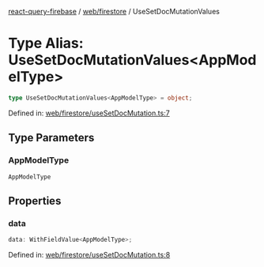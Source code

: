 [react-query-firebase](../../../modules.md) / [web/firestore](../index.md) / UseSetDocMutationValues

# Type Alias: UseSetDocMutationValues\<AppModelType\>

```ts
type UseSetDocMutationValues<AppModelType> = object;
```

Defined in: [web/firestore/useSetDocMutation.ts:7](https://github.com/vpishuk/react-query-firebase/blob/09a15a5d938c4bdaa4fd86491bcf8ea41c16371f/web/firestore/useSetDocMutation.ts#L7)

## Type Parameters

### AppModelType

`AppModelType`

## Properties

### data

```ts
data: WithFieldValue<AppModelType>;
```

Defined in: [web/firestore/useSetDocMutation.ts:8](https://github.com/vpishuk/react-query-firebase/blob/09a15a5d938c4bdaa4fd86491bcf8ea41c16371f/web/firestore/useSetDocMutation.ts#L8)

